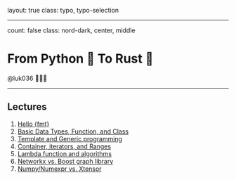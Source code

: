 layout: true
class: typo, typo-selection

---

count: false
class: nord-dark, center, middle

# From Python 🐍 To Rust 🦀

@luk036 👨🏻‍🏫

---

## Lectures

1. [Hello {fmt}](lec01.html)
2. [Basic Data Types, Function, and Class](lec02.html)
3. [Template and Generic programming](lec03.html)
4. [Container, iterators, and Ranges](lec04.html)
5. [Lambda function and algorithms](lec05.html)
6. [Networkx vs. Boost graph library](lec06.html)
7. [Numpy/Numexpr vs. Xtensor](lec07.html)
